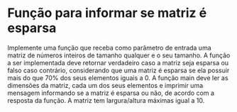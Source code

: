 # Função para informar se matriz é esparsa

Implemente uma função que receba como parâmetro de entrada
uma matriz de números inteiros de tamanho qualquer e o seu tamanho.
A função a ser implementada deve retornar verdadeiro
caso a matriz seja esparsa ou falso caso contrário,
considerando que uma matriz é esparsa se ela possuir
mais do que 70% dos seus elementos iguais a 0.
A função main deve ler as dimensões da matriz, cada
um dos seus elementos e imprimir uma mensagem
informando se a matriz é esparsa ou não, de acordo
com a resposta da função. A matriz tem largura/altura
máximas igual a 10.




